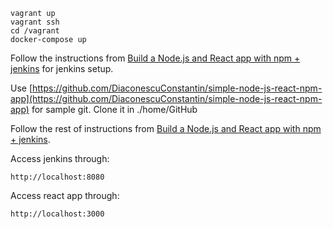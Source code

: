     vagrant up
    vagrant ssh
    cd /vagrant
    docker-compose up

Follow the instructions from [Build a Node.js and React app with npm + jenkins](https://jenkins.io/doc/tutorials/build-a-node-js-and-react-app-with-npm/) for jenkins setup.

Use [https://github.com/DiaconescuConstantin/simple-node-js-react-npm-app](https://github.com/DiaconescuConstantin/simple-node-js-react-npm-app) for sample git. Clone it in ./home/GitHub

Follow the rest of instructions from [Build a Node.js and React app with npm + jenkins](https://jenkins.io/doc/tutorials/build-a-node-js-and-react-app-with-npm/).

Access jenkins through:

    http://localhost:8080

Access react app through:

    http://localhost:3000
